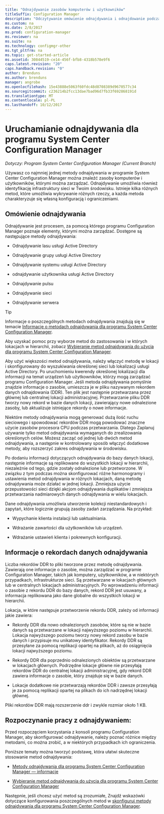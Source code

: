 ```yaml
---
title: "Odnajdywanie zasobów komputerów i użytkowników"
titleSuffix: Configuration Manager
description: "Odczytywanie omówienie odnajdywania i odnajdowanie podczas procesu rekordów danych."
ms.custom: na
ms.date: 2/8/2017
ms.prod: configuration-manager
ms.reviewer: na
ms.suite: na
ms.technology: configmgr-other
ms.tgt_pltfrm: na
ms.topic: get-started-article
ms.assetid: 30844519-ce14-456f-bfb8-4318b578e9f6
caps.latest.revision: "20"
caps.handback.revision: "0"
author: Brenduns
ms.author: brenduns
manager: angrobe
ms.openlocfilehash: 15e43888e5063f60fdc48d8708389d9670577c34
ms.sourcegitcommit: c236214b2fcc13dae7bad96d7fb33f692868191d
ms.translationtype: MT
ms.contentlocale: pl-PL
ms.lasthandoff: 10/12/2017
---
```

# <a name="run-discovery-for-system-center-configuration-manager"></a>Uruchamianie odnajdywania dla programu System Center Configuration Manager

*Dotyczy: Program System Center Configuration Manager (Current Branch)*

Używasz co najmniej jednej metody odnajdywania w programie System Center Configuration Manager można znaleźć zasoby komputerów i użytkowników, którymi można zarządzać. Odnajdywanie umożliwia również identyfikację infrastruktury sieci w Twoim środowisku. Istnieje kilka różnych metod, które umożliwia wykrywanie różnych rzeczy, a każda metoda charakteryzuje się własną konfiguracją i ograniczeniami.  

## <a name="overview-of-discovery"></a>Omówienie odnajdywania  
 Odnajdywanie jest procesem, za pomocą którego programu Configuration Manager poznaje elementy, którymi można zarządzać. Dostępne są następujące metody odnajdywania:  

-   Odnajdywanie lasu usługi Active Directory  

-   Odnajdywanie grupy usługi Active Directory  

-   Odnajdywanie systemu usługi Active Directory  

-   odnajdywanie użytkownika usługi Active Directory  

-   Odnajdywanie pulsu  

-   Odnajdywanie sieci  

-   Odnajdywanie serwera  

> [!TIP]  
>  Informacje o poszczególnych metodach odnajdywania znajdują się w temacie [Informacje o metodach odnajdywania dla programu System Center Configuration Manager](../../../../core/servers/deploy/configure/about-discovery-methods.md).  
>   
>  Aby uzyskać pomoc przy wyborze metod do zastosowania i w których lokacjach w hierarchii, zobacz [Wybieranie metod odnajdywania do użycia dla programu System Center Configuration Manager](../../../../core/servers/deploy/configure/select-discovery-methods-to-use.md).  

 Aby użyć większości metod odnajdywania, należy włączyć metodę w lokacji i skonfigurowany do wyszukiwania określonej sieci lub lokalizacji usługi Active Directory. Po uruchomieniu kwerendy określonej lokalizacji dla informacji na temat urządzeń lub użytkowników, którzy mogą zarządzać programu Configuration Manager. Jeśli metoda odnajdywania pomyślnie znajdzie informacje o zasobie, umieszcza je w pliku nazywanym rekordem danych odnajdowania (DDR). Ten plik jest następnie przetwarzana przez głównej lub centralnej lokacji administracyjnej. Przetwarzanie pliku DDR tworzy nowy rekord w bazie danych lokacji, zawierający nowe odnalezione zasoby, lub aktualizuje istniejące rekordy o nowe informacje.  

 Niektóre metody odnajdywania mogą generować dużą ilość ruchu sieciowego i spowodować rekordów DDR mogą powodować znaczne użycie zasobów procesora CPU podczas przetwarzania. Dlatego Zaplanuj używanie tylko metod odnajdywania wymaganych do zrealizowania określonych celów. Możesz zacząć od jednej lub dwóch metod odnajdywania, a następnie w kontrolowany sposób włączyć dodatkowe metody, aby rozszerzyć zakres odnajdywania w środowisku.  

 Po dodaniu informacji dotyczących odnajdywania do bazy danych lokacji, następnie informacje są replikowane do wszystkich lokacji w hierarchii, niezależnie od tego, gdzie zostały odnalezione lub przetworzone. W związku z tym podczas można skonfigurować różne harmonogramy i ustawienia metod odnajdywania w różnych lokacjach, daną metodę odnajdywania może działać w jednej lokacji. Zmniejsza użycie przepustowości sieci dzięki akcjom odnajdywania duplikatów i zmniejsza przetwarzania nadmiarowych danych odnajdywania w wielu lokacjach.  

 Dane odnajdywania umożliwia utworzenie kolekcji niestandardowych i zapytań, które logicznie grupują zasoby zadań zarządzania. Na przykład:  

-   Wypychanie klienta instalacji lub uaktualniania.  

-   Wdrażanie zawartości dla użytkowników lub urządzeń.  

-   Wdrażanie ustawień klienta i pokrewnych konfiguracji.

##  <a name="BKMK_DDRs"></a>Informacje o rekordach danych odnajdywania  
 Liczba rekordów DDR to pliki tworzone przez metodę odnajdywania. Zawierają one informacje o zasobie, można zarządzać w programie Configuration Manager, takich jak komputery, użytkowników, a w niektórych przypadkach, infrastrukturze sieci. Są przetwarzane w lokacjach głównych lub w centralnych lokacjach administracyjnych. Po wprowadzeniu informacji o zasobie z rekordu DDR do bazy danych, rekord DDR jest usuwany, a informacja replikowana jako dane globalne do wszystkich lokacji w hierarchii.  

 Lokacja, w które następuje przetworzenie rekordu DDR, zależy od informacji jakie zawiera:  

-   Rekordy DDR dla nowo odnalezionych zasobów, które są nie w bazie danych są przetwarzane w lokacji najwyższego poziomu w hierarchii. Lokacja najwyższego poziomu tworzy nowy rekord zasobu w bazie danych i przypisuje mu unikatowy identyfikator. Rekordy DDR są przesyłane za pomocą replikacji opartej na plikach, aż do osiągnięcia lokacji najwyższego poziomu.  

-   Rekordy DDR dla poprzednio odnalezionych obiektów są przetwarzane w lokacjach głównych. Podrzędne lokacje główne nie przesyłają rekordów DDR do centralnej lokacji administracyjnej, gdy rekord DDR zawiera informacje o zasobie, który znajduje się w bazie danych.  

-   Lokacje dodatkowe nie przetwarzają rekordów DDR i zawsze przesyłają je za pomocą replikacji opartej na plikach do ich nadrzędnej lokacji głównej.  

Pliki rekordów DDR mają rozszerzenie ddr i zwykle rozmiar około 1 KB.  

## <a name="get-started-with-discovery"></a>Rozpoczynanie pracy z odnajdywaniem:  
 Przed rozpoczęciem korzystania z konsoli programu Configuration Manager, aby skonfigurować odnajdywanie, należy poznać różnice między metodami, co można zrobić, a w niektórych przypadkach ich ograniczenia.  

Poniższe tematy można tworzyć podstawę, która ułatwi skuteczne stosowanie metod odnajdywania:  

-   [Metody odnajdywania dla programu System Center Configuration Manager — informacje](../../../../core/servers/deploy/configure/about-discovery-methods.md)  

-   [Wybieranie metod odnajdywania do użycia dla programu System Center Configuration Manager](../../../../core/servers/deploy/configure/select-discovery-methods-to-use.md)  

Następnie, jeśli chcesz użyć metod są zrozumiałe, Znajdź wskazówki dotyczące konfigurowania poszczególnych metod w [skonfiguruj metody odnajdywania dla programu System Center Configuration Manager](../../../../core/servers/deploy/configure/configure-discovery-methods.md).  
